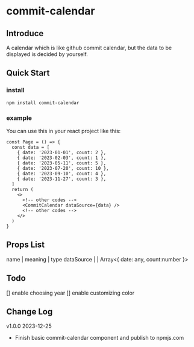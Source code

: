 # commit-calendar

## Introduce

A calendar which is like github commit calendar, but the data to be displayed is decided by yourself.

## Quick Start

### install

```
npm install commit-calendar
```

### example

You can use this in your react project like this:

```
const Page = () => {
  const data = [
    { date: '2023-01-01', count: 2 },
    { date: '2023-02-03', count: 1 },
    { date: '2023-05-11', count: 5 },
    { date: '2023-07-20', count: 10 },
    { date: '2023-09-10', count: 4 },
    { date: '2023-11-27', count: 3 },
  ]
  return (
    <>
      <!-- other codes -->
      <CommitCalendar dataSource={data} />
      <!-- other codes -->
    </>
  )
}
```

## Props List

name | meaning | type
dataSource | | Array<{ date: any, count:number }>

## Todo
[] enable choosing year
[] enable customizing color

## Change Log
v1.0.0 2023-12-25
- Finish basic commit-calendar component and publish to npmjs.com